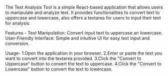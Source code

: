 
The Text Analysis Tool is a simple React-based application that allows users to manipulate and analyze text. It provides functionalities to convert text to uppercase and lowercase, also offers a textarea for users to input their text for analysis.

Features -
Text Manipulation: Convert input text to uppercase an lowercase.
User-Friendly Interface: Simple and intuitive UI for easy text input and conversion.

Usage-
1.Open the application in your browser.
2.Enter or paste the text you want to convert into the textarea provided.
3.Click the "Convert to Uppercase" button to convert the text to uppercase.
4.Click the "Convert to Lowercase" button to convert the text to lowercase.
